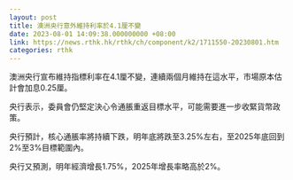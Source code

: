 ```yaml
---
layout: post
title: 澳洲央行意外維持利率於4.1厘不變
date: 2023-08-01 14:09:38.000000000 +08:00
link: https://news.rthk.hk/rthk/ch/component/k2/1711550-20230801.htm
categories: rthk
---
```


澳洲央行宣布維持指標利率在4.1厘不變，連續兩個月維持在這水平，市場原本估計會加息0.25厘。

央行表示，委員會仍堅定決心令通脹重返目標水平，可能需要進一步收緊貨幣政策。

央行預計，核心通脹率將持續下跌，明年底將跌至3.25%左右，至2025年底回到2%至3%目標範圍內。

央行又預測，明年經濟增長1.75%，2025年增長率略高於2%。
